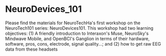 # NeuroDevices_101
Please find the materials for NeuroTechHa's first workshop on the NeuroTech101 series: NeuroDevices101. This workshop had two learning objectives: (1) A friendly introduction to Interaxon's Muse, NeuroSky's Mindwave Mobile, and OpenBCI's Ganglion in terms of their hardware, software, pros, cons, electrode, signal quality...; and (2) how to get raw EEG data from these headsets
